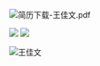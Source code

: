 
![简历下载-王佳文.pdf](https://827767.lanzoue.com/i3tM82he6taj)

<img src="https://cdn.nlark.com/yuque/0/2024/png/44626004/1733492797202-5e8b06f8-69df-460b-838e-346ba446e9d5.png?x-oss-process=image%2Fformat%2Cwebp%2Fresize%2Cw_795%2Climit_0">

<img src="https://cdn.nlark.com/yuque/0/2024/png/44626004/1733492797152-e6105d43-ab78-41fd-b540-ba2f914ad49c.png?x-oss-process=image%2Fformat%2Cwebp%2Fresize%2Cw_795%2Climit_0">


![王佳文](https://github.com/user-attachments/assets/43966aaa-ebeb-4af2-a4bf-225eb9dbfc39)